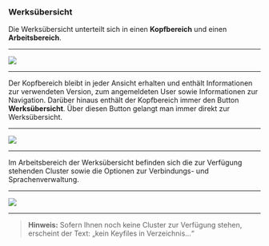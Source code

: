 ### Werksübersicht

Die Werksübersicht unterteilt sich in einen **Kopfbereich** und einen **Arbeitsbereich**.

---
![](//Pictures/Excel-Client/Werk/Werksübersicht/werksuebersicht_1.PNG)

---

Der Kopfbereich bleibt in jeder Ansicht erhalten und enthält Informationen zur verwendeten Version, zum angemeldeten User sowie Informationen zur Navigation. Darüber hinaus enthält der Kopfbereich immer den Button **Werksübersicht**. Über diesen Button gelangt man immer direkt zur Werksübersicht.  

---
![](//Pictures/Excel-Client/Werk/Werksübersicht/werksuebersicht_2.PNG)

---

Im Arbeitsbereich der Werksübersicht befinden sich die zur Verfügung stehenden Cluster sowie die Optionen zur Verbindungs- und Sprachenverwaltung.    

---
![](//Pictures/Excel-Client/Werk/Werksübersicht/werksuebersicht_3.PNG)

---

>**Hinweis:** Sofern Ihnen noch keine Cluster zur Verfügung stehen, erscheint der Text: „kein Keyfiles in Verzeichnis…“ 
